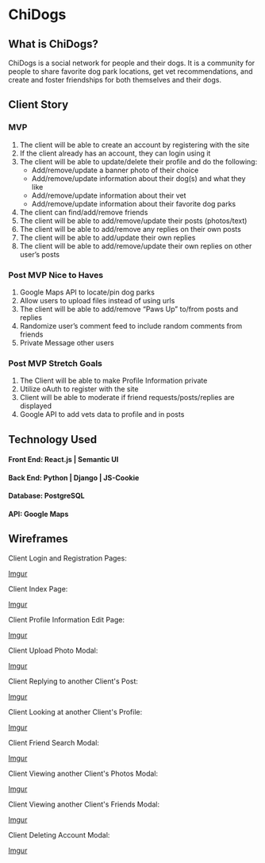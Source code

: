 # ChiDogs #

## What is ChiDogs? ##

ChiDogs is a social network for people and their dogs. It is a community for people to share favorite dog park locations, get vet recommendations, and create and foster friendships for both themselves and their dogs. 

## Client Story ##

### MVP ###

1. The client will be able to create an account by registering with the site
2. If the client already has an account, they can login using it
3. The client will be able to update/delete their profile and do the following:
	* Add/remove/update a banner photo of their choice
	* Add/remove/update information about their dog(s) and what they like
	* Add/remove/update information about their vet
	* Add/remove/update information about their favorite dog parks
4. The client can find/add/remove friends
5. The client will be able to add/remove/update their posts (photos/text)
6. The client will be able to add/remove any replies on their own posts
7. The client will be able to add/update their own replies
8. The client will be able to add/remove/update their own replies on other user’s posts

### Post MVP Nice to Haves ###

1. Google Maps API to locate/pin dog parks
2. Allow users to upload files instead of using urls
3. The client will be able to add/remove “Paws Up” to/from posts and replies
4. Randomize user’s comment feed to include random comments from friends
5. Private Message other users

### Post MVP Stretch Goals ###

1. The Client will be able to make Profile Information private
2. Utilize oAuth to register with the site
3. Client will be able to moderate if friend requests/posts/replies are displayed
4. Google API to add vets data to profile and in posts 

## Technology Used ##

#### Front End: React.js | Semantic UI ####

#### Back End: Python | Django | JS-Cookie ####

#### Database: PostgreSQL ####

#### API: Google Maps ####

## Wireframes ##

Client Login and Registration Pages:

[Imgur](https://i.imgur.com/di1VLQ6.png)

Client Index Page:

[Imgur](https://i.imgur.com/hUlbSIP.png)

Client Profile Information Edit Page:

[Imgur](https://i.imgur.com/BtYXJvb.png)

Client Upload Photo Modal:

[Imgur](https://i.imgur.com/rmWRSyk.png)

Client Replying to another Client's Post:

[Imgur](https://i.imgur.com/lT8nHOD.png)

Client Looking at another Client's Profile:

[Imgur](https://i.imgur.com/orl5zBC.png)

Client Friend Search Modal:

[Imgur](https://i.imgur.com/dfLsxIl.png)

Client Viewing another Client's Photos Modal:

[Imgur](https://i.imgur.com/kOitw6Y.png)

Client Viewing another Client's Friends Modal:

[Imgur](https://i.imgur.com/qehSj3q.png)

Client Deleting Account Modal:

[Imgur](https://i.imgur.com/OxYGTx2.png)









































